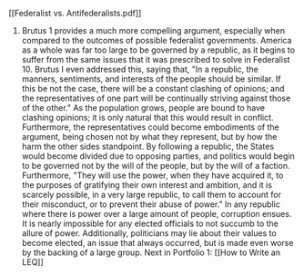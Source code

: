 [[Federalist vs. Antifederalists.pdf]]
1. Brutus 1 provides a much more compelling argument, especially when compared to the outcomes of possible federalist governments. America as a whole was far too large to be governed by a republic, as it begins to suffer from the same issues that it was prescribed to solve in Federalist 10. Brutus I even addressed this, saying that, "In a republic, the manners, sentiments, and interests of the people should be similar. If this be not the case, there will be a constant clashing of opinions; and the representatives of one part will be continually striving against those of the other." As the population grows, people are bound to have clashing opinions; it is only natural that this would result in conflict. Furthermore, the representatives could become embodiments of the argument, being chosen not by what they represent, but by how the harm the other sides standpoint. By following a republic, the States would become divided due to opposing parties, and politics would begin to be governed not by the will of the people, but by the will of a faction. Furthermore, "They will use the power, when they have acquired it, to the purposes of gratifying their own interest and ambition, and it is scarcely possible, in a very large republic, to call them to account for their misconduct, or to prevent their abuse of power." In any republic where there is power over a large amount of people, corruption ensues. It is nearly impossible for any elected officials to not succumb to the allure of power. Additionally, politicians may lie about their values to become elected, an issue that always occurred, but is made even worse by the backing of a large group.
Next in Portfolio 1: [[How to Write an LEQ]]